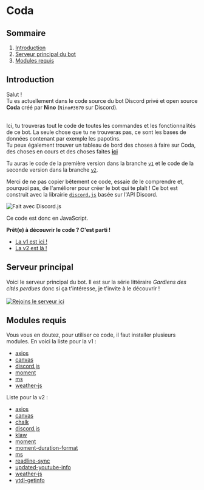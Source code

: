# Coda

## Sommaire

<ol>
  <li>
    <a href="https://github.com/Nino-fr/coda-bot#introduction">Introduction</a>
  </li>
  <li>
    <a href="https://github.com/Nino-fr/coda-bot#serveur-principal">Serveur principal du bot</a>
  </li>
  <li>
    <a href="https://github.com/Nino-fr/coda-bot#modules-requis">Modules requis</a>
  </li>
</ol>

## Introduction

Salut ! <br />
Tu es actuellement dans le code source du bot Discord privé et open source **Coda** créé par **Nino** (`Nino#3670` sur Discord).<br /><br />

Ici, tu trouveras tout le code de toutes les commandes et les fonctionnalités de ce bot. La seule chose que tu ne trouveras pas, ce sont les bases de données contenant par exemple les papotins.<br />
Tu peux également trouver un tableau de bord des choses à faire sur Coda, des choses en cours et des choses faites **[ici](https://github.com/Nino-fr/coda-bot/projects/1)**

Tu auras le code de la première version dans la branche [`v1`](https://github.com/Nino-fr/coda-bot/tree/v1) et le code de la seconde version dans la branche [`v2`](https://github.com/Nino-fr/coda-bot/tree/v2).

Merci de ne pas copier bêtement ce code, essaie de le comprendre et, pourquoi pas, de l'améliorer pour créer le bot qui te plaît !
Ce bot est construit avec la librairie [`discord.js`](https://discord.js.org/#/) basée sur l'API Discord.

<p>
    <img src="https://img.shields.io/badge/Fait%20avec-Discord.js%2012.3.1-blue.svg?style=for-the-badge"
        alt="Fait avec Discord.js">
</p>

Ce code est donc en JavaScript.

**Prêt(e) à découvrir le code ? C'est parti !**

<ul>
  <li>
    <a href="https://github.com/Nino-fr/coda-bot/tree/v1">La v1 est ici !</a>
  </li>
  <li>
    <a href="https://github.com/Nino-fr/coda-bot/tree/v2">La v2 est là !</a>
  </li>
</ul>

## Serveur principal

Voici le serveur principal du bot. Il est sur la série littéraire _Gardiens des cités perdues_ donc si ça t'intéresse, je t'invite à le découvrir ! <br /> <br />
[![Rejoins le serveur ici](https://discord.com/api/guilds/574626014664327178/embed.png?style=banner2)](https://discord.gg/NC4svsf)

## Modules requis

Vous vous en doutez, pour utiliser ce code, il faut installer plusieurs modules. En voici la liste pour la v1 :

<ul>
  <li>
    <a href="https://www.npmjs.com/package/axios">axios</a>
  </li>
  <li>
    <a href="https://www.npmjs.com/package/canvas">canvas</a>
  </li>
  <li>
    <a href="https://www.npmjs.com/package/discord.js">discord.js</a>
  </li>
  <li>
    <a href="https://www.npmjs.com/package/moment">moment</a>
  </li>
  <li>
    <a href="https://www.npmjs.com/package/ms">ms</a>
  </li>
  <li>
    <a href="https://www.npmjs.com/package/weather-js">weather-js</a>
  </li>
</ul>
<p>Liste pour la v2 :</p>
<ul>
  <li>
    <a href="https://www.npmjs.com/package/axios">axios</a>
  </li>
  <li>
    <a href="https://www.npmjs.com/package/canvas">canvas</a>
  </li>
  <li>
    <a href="https://www.npmjs.com/package/chalk">chalk</a>
  </li>
  <li>
    <a href="https://www.npmjs.com/package/discord.js">discord.js</a>
  </li>
  <li>
    <a href="https://www.npmjs.com/package/klaw">klaw</a>
  </li>
  <li>
    <a href="https://www.npmjs.com/package/moment">moment</a>
  </li>
  <li>
    <a href="https://www.npmjs.com/package/moment-duration-format">moment-duration-format</a>
  </li>
  <li>
    <a href="https://www.npmjs.com/package/ms">ms</a>
  </li>
  <li>
    <a href="https://www.npmjs.com/package/readline-sync">readline-sync</a>
  </li>
  <li>
    <a href="https://www.npmjs.com/package/updated-youtube-info">updated-youtube-info</a>
  </li>
  <li>
    <a href="https://www.npmjs.com/package/weather-js">weather-js</a>
  </li>
  <li>
    <a href="https://www.npmjs.com/package/ytdl-getinfo">ytdl-getinfo</a>
  </li>
</ul>
